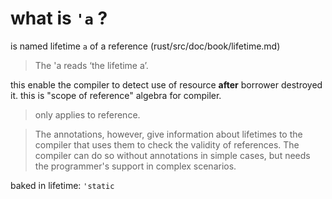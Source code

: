 what is `'a` ?
==============
is named lifetime `a` of a reference (rust/src/doc/book/lifetime.md)

> The 'a reads ‘the lifetime a’.

this enable the compiler to detect use of resource __after__ borrower destroyed it.
this is "scope of reference" algebra for compiler.

> only applies to reference.

> The annotations, however, give information about lifetimes to the compiler that uses them to check the validity of references.
> The compiler can do so without annotations in simple cases, but needs the programmer's support in complex scenarios.

baked in lifetime: `'static`
